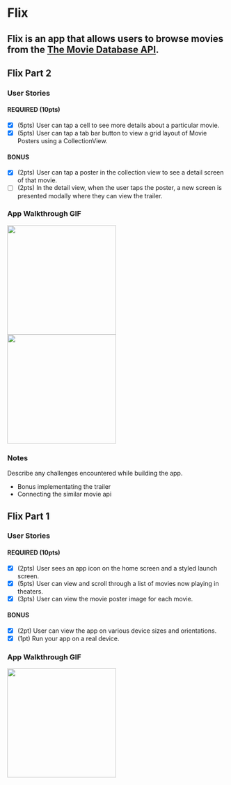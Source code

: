 # Flix

Flix is an app that allows users to browse movies from the [The Movie Database API](http://docs.themoviedb.apiary.io/#).
---

## Flix Part 2

### User Stories

#### REQUIRED (10pts)
- [X] (5pts) User can tap a cell to see more details about a particular movie.
- [X] (5pts) User can tap a tab bar button to view a grid layout of Movie Posters using a CollectionView.

#### BONUS
- [X] (2pts) User can tap a poster in the collection view to see a detail screen of that movie.
- [ ] (2pts) In the detail view, when the user taps the poster, a new screen is presented modally where they can view the trailer.

### App Walkthrough GIF
<img src="http://g.recordit.co/DEf0ncJGo1.gif" width=250><br>
<img src="http://g.recordit.co/P2gvyuwAeL.gif" width=250><br>
### Notes
Describe any challenges encountered while building the app.
* Bonus implementating the trailer
* Connecting the similar movie api


## Flix Part 1

### User Stories

#### REQUIRED (10pts)
- [X] (2pts) User sees an app icon on the home screen and a styled launch screen.
- [X] (5pts) User can view and scroll through a list of movies now playing in theaters.
- [X] (3pts) User can view the movie poster image for each movie.

#### BONUS
- [X] (2pt) User can view the app on various device sizes and orientations.
- [X] (1pt) Run your app on a real device.

### App Walkthrough GIF
<img src="http://g.recordit.co/3bdjlbIQeQ.gif" width=250><br>

